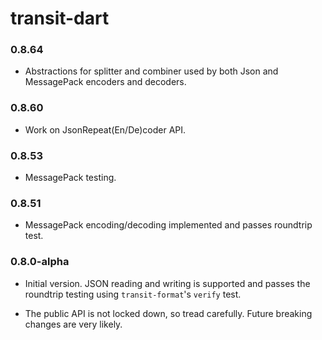 # transit-dart

### 0.8.64

- Abstractions for splitter and combiner used by both Json and MessagePack
  encoders and decoders.

### 0.8.60

- Work on JsonRepeat(En/De)coder API.

### 0.8.53

- MessagePack testing.

### 0.8.51

- MessagePack encoding/decoding implemented and passes roundtrip test.


### 0.8.0-alpha

- Initial version. JSON reading and writing is supported and passes the
  roundtrip testing using `transit-format`'s `verify` test.

- The public API is not locked down, so tread carefully. Future breaking changes
  are very likely.
